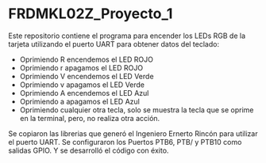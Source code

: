 # FRDMKL02Z_Proyecto_1
Este repositorio contiene el programa para encender los LEDs RGB de la tarjeta utilizando el puerto UART para obtener datos del teclado:

 * Oprimiendo R encendemos el LED ROJO
 * Oprimiendo r apagamos el LED ROJO
 * Oprimiendo V encendemos el LED Verde
 * Oprimiendo v apagamos el LED Verde
 * Oprimiendo A encendemos el LED Azul
 * Oprimiendo a apagamos el LED Azul
 * Oprimiendo cualquier otra tecla, solo se muestra la tecla que se oprime en la terminal, pero, no realiza otra acción.

 Se copiaron las librerias que generó el Ingeniero Ernerto Rincón para utilizar el puerto UART. Se configuraron los Puertos PTB6, PTB/ y PTB10 como salidas GPIO. Y se desarrolló el código con éxito.